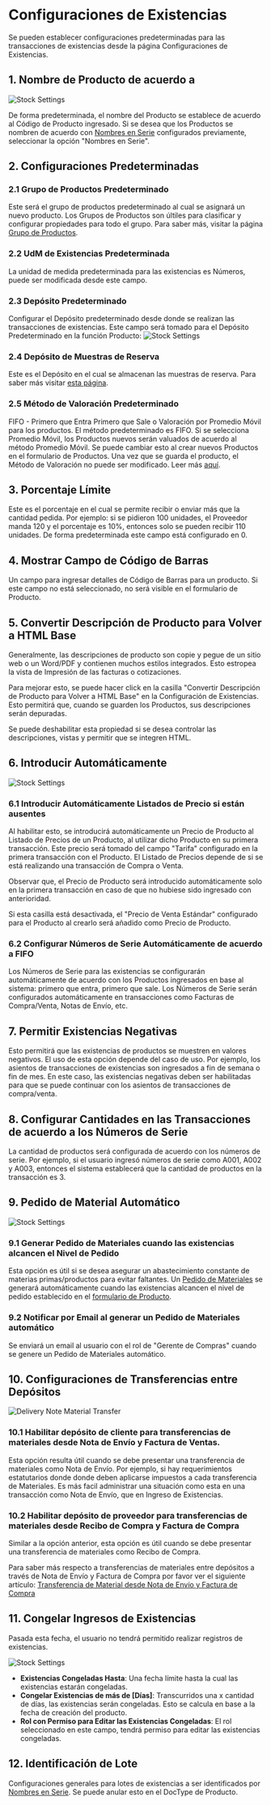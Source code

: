 <!-- add-breadcrumbs -->
# Configuraciones de Existencias

Se pueden establecer configuraciones predeterminadas para las transacciones de existencias desde la página Configuraciones de Existencias.


## 1. Nombre de Producto de acuerdo a

![Stock Settings](/docs/assets/img/stock/stock-settings-1.png)

De forma predeterminada, el nombre del Producto se establece de acuerdo al Código de Producto ingresado. Si se desea que los Productos se nombren de acuerdo con [Nombres en Serie](/docs/user/manual/en/setting-up/settings/naming-series) configurados previamente, seleccionar la opción "Nombres en Serie".


## 2. Configuraciones Predeterminadas

### 2.1 Grupo de Productos Predeterminado
Este será el grupo de productos predeterminado al cual se asignará un nuevo producto. Los Grupos de Productos son últiles para clasificar y configurar propiedades para todo el grupo. Para saber más, visitar la página [Grupo de Productos](/docs/user/manual/en/stock/item-group).

### 2.2 UdM de Existencias Predeterminada
La unidad de medida predeterminada para las existencias es Números, puede ser modificada desde este campo. 

### 2.3 Depósito Predeterminado
Configurar el Depósito predeterminado desde donde se realizan las transacciones de existencias. Este campo será tomado para el Depósito Predeterminado en la función Producto: 
    ![Stock Settings](/docs/assets/img/stock/stock-settings-def.png)

### 2.4 Depósito de Muestras de Reserva 
Este es el Depósito en el cual se almacenan las muestras de reserva. Para saber más visitar [esta página](/docs/user/manual/en/stock/retain-sample-stock).

### 2.5 Método de Valoración Predeterminado
FIFO - Primero que Entra Primero que Sale o Valoración por Promedio Móvil para los productos. El método predeterminado es FIFO. Si se selecciona Promedio Móvil, los Productos nuevos serán valuados de acuerdo al método Promedio Móvil. Se puede cambiar esto al crear nuevos Productos en el formulario de Productos. Una vez que se guarda el producto, el Método de Valoración no puede ser modificado. Leer más [aquí](https://frappe.io/blog/erpnext-features/inventory-valuation-method-fifo-vs-moving-average).

## 3. Porcentaje Límite
Este es el porcentaje en el cual se permite recibir o enviar más que la cantidad pedida. Por ejemplo: si se pidieron 100 unidades, el Proveedor manda 120 y el porcentaje es 10%, entonces solo se pueden recibir 110 unidades. De forma predeterminada este campo está configurado en 0. 

## 4. Mostrar Campo de Código de Barras
Un campo para ingresar detalles de Código de Barras para un producto. Si este campo no está seleccionado, no será visible en el formulario de Producto. 

## 5. Convertir Descripción de Producto para Volver a HTML Base 
Generalmente, las descripciones de producto son copie y pegue de un sitio web o un Word/PDF y contienen muchos estilos integrados. Esto estropea la vista de Impresión de las facturas o cotizaciones. 

Para mejorar esto, se puede hacer click en la casilla "Convertir Descripción de Producto para Volver a HTML Base" en la Configuración de Existencias. Esto permitirá que, cuando se guarden los Productos, sus descripciones serán depuradas. 

Se puede deshabilitar esta propiedad si se desea controlar las descripciones, vistas y permitir que se integren HTML.

## 6. Introducir Automáticamente

![Stock Settings](/docs/assets/img/stock/stock-settings-2.png)

### 6.1 Introducir Automáticamente Listados de Precio si están ausentes 
Al habilitar esto, se introducirá automáticamente un Precio de Producto al Listado de Precios de un Producto, al utilizar dicho Producto en su primera transacción. Este precio será tomado del campo "Tarifa" configurado en la primera transacción con el Producto. El Listado de Precios depende de si se está realizando una transacción de Compra o Venta. 

Observar que, el Precio de Producto será introducido automáticamente solo en la primera transacción en caso de que no hubiese sido ingresado con anterioridad.

Si esta casilla está desactivada, el "Precio de Venta Estándar" configurado para el Producto al crearlo será añadido como Precio de Producto.

### 6.2 Configurar Números de Serie Automáticamente de acuerdo a FIFO 
Los Números de Serie para las existencias se configurarán automáticamente de acuerdo con los Productos ingresados en base al sistema: primero que entra, primero que sale. Los Números de Serie serán configurados automáticamente en transacciones como Facturas de Compra/Venta, Notas de Envío, etc. 

## 7. Permitir Existencias Negativas
Esto permitirá que las existencias de productos se muestren en valores negativos. El uso de esta opción depende del caso de uso. Por ejemplo, los asientos de transacciones de existencias son ingresados a fin de semana o fin de mes. En este caso, las existencias negativas deben ser habilitadas para que se puede continuar con los asientos de transacciones de compra/venta.

## 8. Configurar Cantidades en las Transacciones de acuerdo a los Números de Serie
La cantidad de productos será configurada de acuerdo con los números de serie. Por ejemplo, si el usuario ingresó números de serie como A001, A002 y A003, entonces el sistema establecerá que la cantidad de productos en la transacción es 3.

## 9. Pedido de Material Automático

![Stock Settings](/docs/assets/img/stock/stock-settings-3.png)

### 9.1 Generar Pedido de Materiales cuando las existencias alcancen el Nivel de Pedido

Esta opción es útil si se desea asegurar un abastecimiento constante de materias primas/productos para evitar faltantes. 
Un [Pedido de Materiales](/docs/user/manual/en/stock/material-request) se generará automáticamente cuando las existencias alcancen el nivel de pedido establecido en el [formulario de Producto](/docs/user/manual/en/stock/item#34-automatic-reordering).

### 9.2 Notificar por Email al generar un Pedido de Materiales automático 
Se enviará un email al usuario con el rol de "Gerente de Compras" cuando se genere un Pedido de Materiales automático. 

## 10. Configuraciones de Transferencias entre Depósitos

<img class="screenshot" alt="Delivery Note Material Transfer" src="{{docs_base_url}}/assets/img/stock/inter-warehouse.png">

### 10.1 Habilitar depósito de cliente para transferencias de materiales desde Nota de Envío y Factura de Ventas. 

Esta opción resulta útil cuando se debe presentar una transferencia de materiales como Nota de Envío. Por ejemplo, si hay requerimientos estatutarios donde donde deben aplicarse impuestos a cada transferencia de Materiales. Es más facil administrar una situación como esta en una transacción como Nota de Envío, que en Ingreso de Existencias. 

### 10.2 Habilitar depósito de proveedor para transferencias de materiales desde Recibo de Compra y Factura de Compra 

Similar a la opción anterior, esta opción es útil cuando se debe presentar una transferencia de materiales como Recibo de Compra. 

Para saber más respecto a transferencias de materiales entre depósitos a través de Nota de Envío y Factura de Compra por favor ver el siguiente artículo: [Transferencia de Material desde Nota de Envío y Factura de Compra](/docs/user/manual/en/stock/articles/material-transfer-from-delivery-note)

## 11. Congelar Ingresos de Existencias

Pasada esta fecha, el usuario no tendrá permitido realizar registros de existencias.

![Stock Settings](/docs/assets/img/stock/stock-settings-4.png)

* **Existencias Congeladas Hasta**: Una fecha límite hasta la cual las existencias estarán congeladas. 
* **Congelar Existencias de más de [Días]**: Transcurridos una x cantidad de días, las existencias serán congeladas. Esto se calcula en base a la fecha de creación del producto. 
* **Rol con Permiso para Editar las Existencias Congeladas**: El rol seleccionado en este campo, tendrá permiso para editar las existencias congeladas.

## 12. Identificación de Lote
Configuraciones generales para lotes de existencias a ser identificados por [Nombres en Serie](/docs/user/manual/en/setting-up/settings/naming-series). Se puede anular esto en el DocType de Producto.
